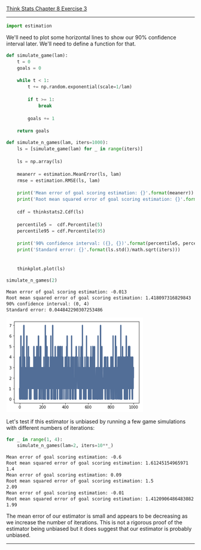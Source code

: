 [Think Stats Chapter 8 Exercise 3](http://greenteapress.com/thinkstats2/html/thinkstats2009.html#toc77)

---

```python
import estimation
```

We'll need to plot some horizontal lines to show our 90% confidence interval later. We'll need to define a function for that.


```python
def simulate_game(lam):
    t = 0
    goals = 0

    while t < 1:
        t += np.random.exponential(scale=1/lam)

        if t >= 1:
            break

        goals += 1

    return goals
```


```python
def simulate_n_games(lam, iters=1000):
    ls = [simulate_game(lam) for _ in range(iters)]

    ls = np.array(ls)

    meanerr = estimation.MeanError(ls, lam)
    rmse = estimation.RMSE(ls, lam)

    print('Mean error of goal scoring estimation: {}'.format(meanerr))
    print('Root mean squared error of goal scoring estimation: {}'.format(rmse))

    cdf = thinkstats2.Cdf(ls)

    percentile5 =  cdf.Percentile(5)
    percentile95 = cdf.Percentile(95)

    print('90% confidence interval: ({}, {})'.format(percentile5, percentile95))
    print('Standard error: {}'.format(ls.std()/math.sqrt(iters)))


    thinkplot.plot(ls)
```


```python
simulate_n_games(2)
```

    Mean error of goal scoring estimation: -0.013
    Root mean squared error of goal scoring estimation: 1.418097316829843
    90% confidence interval: (0, 4)
    Standard error: 0.044842290307253486



![png](output_67_1.png)


Let's test if this estimator is unbiased by running a few game simulations with different numbers of iterations:


```python
for _ in range(1, 4):
    simulate_n_games(lam=2, iters=10**_)
```

    Mean error of goal scoring estimation: -0.6
    Root mean squared error of goal scoring estimation: 1.61245154965971
    1.4
    Mean error of goal scoring estimation: 0.09
    Root mean squared error of goal scoring estimation: 1.5
    2.09
    Mean error of goal scoring estimation: -0.01
    Root mean squared error of goal scoring estimation: 1.4120906486483082
    1.99


The mean error of our estimator is small and appears to be decreasing as we increase the number of iterations. This is not a rigorous proof of the estimator being unbiased but it does suggest that our estimator is probably unbiased.

---
